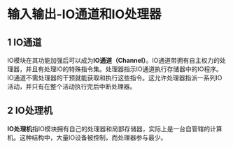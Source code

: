 ﻿# 输入输出-IO通道和IO处理器 #

## 1 IO通道 ##

IO模块在其功能加强后可以成为**IO通道（Channel）**。IO通道带拥有自主权力的处理器，并且有处理IO的特殊指令集。处理器指示IO通道执行存储器中的IO程序。IO通道不需处理器的干预就能获取和执行这些指令。这允许处理器指派一系列IO活动，并只有在整个活动执行完后中断处理器。

## 2 IO处理机 ##

**IO处理机**指IO模块拥有自己的处理器和局部存储器，实际上是一台自管辖的计算机。这种结构中，大量IO设备被控制，而处理器参与最少。